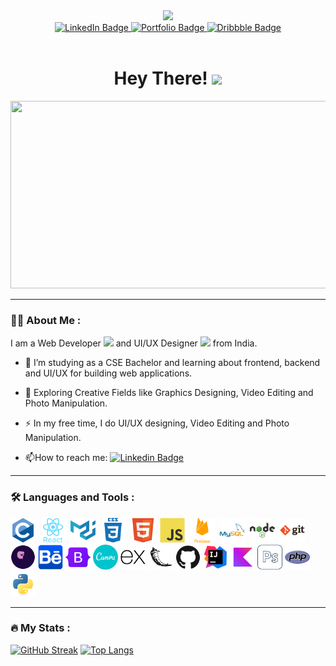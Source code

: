 <div id="header" align="center">
  <img src="https://media.giphy.com/media/CkzASXWphfkQ5CF6ny/giphy.gif" width="400"/>
</div>
<div id="badges" align="center">
  <a href="https://www.linkedin.com/in/shubham-singhania-610755219/">
    <img src="https://img.shields.io/badge/LinkedIn-blue?style=for-the-badge&logo=linkedin&logoColor=white" alt="LinkedIn Badge"/>
  </a>
  <a href="https://www.shubhamsinghania.me/">
    <img src="https://img.shields.io/badge/website-000000?style=for-the-badge&logo=About.me&logoColor=white" alt="Portfolio Badge"/>
  </a>
  <a href="https://dribbble.com/StormSplits">
    <img src="https://img.shields.io/badge/Dribbble-EA4C89?style=for-the-badge&logo=dribbble&logoColor=white" alt="Dribbble Badge"/>
  </a>
</div>
<div id="viewcount" align="center"> 
<img src="https://komarev.com/ghpvc/?username=StormSplits&style=flat-square&color=blue" alt=""/>
</div>
<div id="texthead" align="center">
  <h1>
  Hey There!
  <img src="https://media.giphy.com/media/hvRJCLFzcasrR4ia7z/giphy.gif" width="30px"/>
</h1>
</div>
<div align="center">
  <img src="https://media.giphy.com/media/f3iwJFOVOwuy7K6FFw/giphy.gif" width="600" height="300"/>
</div>
<hr>

### :man_technologist: About Me :

I am a Web Developer <img src="https://media.giphy.com/media/2IudUHdI075HL02Pkk/giphy.gif" width="30"> and UI/UX Designer <img src="https://media.giphy.com/media/L8K62iTDkzGX6/giphy.gif" width="30"> from India.
- :telescope: I’m studying as a CSE Bachelor and learning about frontend, backend and UI/UX for building web applications.

- :seedling: Exploring Creative Fields like Graphics Designing, Video Editing and Photo Manipulation.

- :zap: In my free time, I do UI/UX designing, Video Editing and Photo Manipulation.

- :mailbox:How to reach me: [![Linkedin Badge](https://img.shields.io/badge/-Shubham-blue?style=flat&logo=Linkedin&logoColor=white)](https://www.linkedin.com/in/shubham-singhania-610755219/)
<hr>

### :hammer_and_wrench: Languages and Tools :

<div>
  <img src="https://github.com/devicons/devicon/blob/master/icons/c/c-original.svg" title="C" alt="c" width="40" height="40"/>&nbsp;
  <img src="https://github.com/devicons/devicon/blob/master/icons/react/react-original-wordmark.svg" title="React" alt="React" width="40" height="40"/>&nbsp;
  <img src="https://github.com/devicons/devicon/blob/master/icons/materialui/materialui-original.svg" title="Material UI" alt="Material UI" width="40" height="40"/>&nbsp;
  <img src="https://github.com/devicons/devicon/blob/master/icons/css3/css3-plain-wordmark.svg"  title="CSS3" alt="CSS" width="40" height="40"/>&nbsp;
  <img src="https://github.com/devicons/devicon/blob/master/icons/html5/html5-original.svg" title="HTML5" alt="HTML" width="40" height="40"/>&nbsp;
  <img src="https://github.com/devicons/devicon/blob/master/icons/javascript/javascript-original.svg" title="JavaScript" alt="JavaScript" width="40" height="40"/>&nbsp;
  <img src="https://github.com/devicons/devicon/blob/master/icons/firebase/firebase-plain-wordmark.svg" title="Firebase" alt="Firebase" width="40" height="40"/>&nbsp;
  <img src="https://github.com/devicons/devicon/blob/master/icons/mysql/mysql-original-wordmark.svg" title="MySQL"  alt="MySQL" width="40" height="40"/>&nbsp;
  <img src="https://github.com/devicons/devicon/blob/master/icons/nodejs/nodejs-original-wordmark.svg" title="NodeJS" alt="NodeJS" width="40" height="40"/>&nbsp;
  <img src="https://github.com/devicons/devicon/blob/master/icons/git/git-original-wordmark.svg" title="Git" **alt="Git" width="40" height="40"/>
  <img src="https://github.com/devicons/devicon/blob/master/icons/aftereffects/aftereffects-original.svg" title="AfterEffects" **alt="AfterEffects" width="40" height="40"/>
  <img src="https://github.com/devicons/devicon/blob/master/icons/behance/behance-original.svg" title="Behance" **alt="Behnace" width="40" height="40"/>
  <img src="https://github.com/devicons/devicon/blob/master/icons/bootstrap/bootstrap-original.svg" title="Bootstrap" **alt="Bootstrap" width="40" height="40"/>
  <img src="https://github.com/devicons/devicon/blob/master/icons/canva/canva-original.svg" title="Canva" **alt="Canva" width="40" height="40"/>
  <img src="https://github.com/devicons/devicon/blob/master/icons/express/express-original.svg" title="Express" **alt="Express" width="40" height="40"/>
  <img src="https://github.com/devicons/devicon/blob/master/icons/flask/flask-original.svg" title="Flask" **alt="Flask" width="40" height="40"/>
  <img src="https://github.com/devicons/devicon/blob/master/icons/github/github-original.svg" title="GitHub" **alt="GitHub" width="40" height="40"/>
  <img src="https://github.com/devicons/devicon/blob/master/icons/intellij/intellij-original.svg" title="IntelliJ" **alt="IntelliJ" width="40" height="40"/>
  <img src="https://github.com/devicons/devicon/blob/master/icons/kotlin/kotlin-original.svg" title="Kotlin" **alt="Kotlin" width="40" height="40"/>
  <img src="https://github.com/devicons/devicon/blob/master/icons/photoshop/photoshop-line.svg" title="PhotoShop" **alt="PhotoShop" width="40" height="40"/>
  <img src="https://github.com/devicons/devicon/blob/master/icons/php/php-original.svg" title="Php" **alt="Php" width="40" height="40"/>
  <img src="https://github.com/devicons/devicon/blob/master/icons/python/python-original.svg" title="Python" **alt="Python" width="40" height="40"/>
</div>

<hr>

### :fire: My Stats :
[![GitHub Streak](http://github-readme-streak-stats.herokuapp.com?user=StormSplits&theme=dark&background=000000)](https://git.io/streak-stats)
[![Top Langs](https://github-readme-stats.vercel.app/api/top-langs/?username=StormSplits&layout=compact&theme=vision-friendly-dark)](https://github.com/anuraghazra/github-readme-stats)
